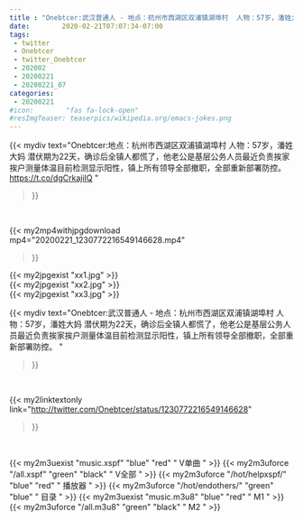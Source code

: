 ```yaml
---
title : "Onebtcer:武汉普通人 - 地点：杭州市西湖区双浦镇湖埠村  人物：57岁，潘姓大妈  潜伏期为22天，确诊后全镇人都慌了，他老公是基层公务人员最近负责挨家挨户测量体温目前检测显示阳性，镇上所有领导全部撤职，全部重新部署防控。 "
date:        2020-02-21T07:07:34-07:00
tags:
 - twitter
 - Onebtcer
 - twitter_Onebtcer
 - 202002
 - 20200221
 - 20200221_07
categories:
 - 20200221
#icon:        "fas fa-lock-open"
#resImgTeaser: teaserpics/wikipedia.org/emacs-jokes.png
---
```


{{< mydiv text="Onebtcer:地点：杭州市西湖区双浦镇湖埠村  人物：57岁，潘姓大妈  潜伏期为22天，确诊后全镇人都慌了，他老公是基层公务人员最近负责挨家挨户测量体温目前检测显示阳性，镇上所有领导全部撤职，全部重新部署防控。 https://t.co/dgCrkajiIQ "
>}}
<br>


{{< my2mp4withjpgdownload mp4="20200221_1230772216549146628.mp4"
>}}

{{< my2jpgexist "xx1.jpg" >}}<br>
{{< my2jpgexist "xx2.jpg" >}}<br>
{{< my2jpgexist "xx3.jpg" >}}<br>



{{< mydiv text="Onebtcer:武汉普通人 - 地点：杭州市西湖区双浦镇湖埠村  人物：57岁，潘姓大妈  潜伏期为22天，确诊后全镇人都慌了，他老公是基层公务人员最近负责挨家挨户测量体温目前检测显示阳性，镇上所有领导全部撤职，全部重新部署防控。 "
>}}
<br>

{{< my2linktextonly link="http://twitter.com/Onebtcer/status/1230772216549146628"
>}}


<br>

{{< my2m3uexist "music.xspf"        "blue"   "red"    " V单曲 " >}} {{< my2m3uforce "/all.xspf"         "green"  "black"  " V全部 " >}} {{< my2m3uforce "/hot/helpxspf/"    "blue"   "red"    " 播放器 " >}} {{< my2m3uforce "/hot/endothers/"   "green"  "blue"   " 目录 " >}} {{< my2m3uexist "music.m3u8"        "blue"   "red"    " M1 " >}} {{< my2m3uforce "/all.m3u8"         "green"  "black"  " M2 " >}} 
